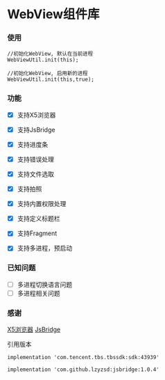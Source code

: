 # WebView组件库

### 使用

```
//初始化WebView, 默认在当前进程
WebViewUtil.init(this);

//初始化WebView, 启用新的进程
WebViewUtil.init(this,true);
```

### 功能
- [x] 支持X5浏览器
- [x] 支持JsBridge
- [x] 支持进度条
- [x] 支持错误处理
- [x] 支持文件选取
- [x] 支持拍照
- [x] 支持内置权限处理
- [x] 支持定义标题栏
- [x] 支持Fragment
- [x] 支持多进程，预启动


### 已知问题
- [ ] 多进程切换语言问题
- [ ] 多进程相关问题

### 感谢
[X5浏览器](https://x5.tencent.com/docs/index.html)
[JsBridge](https://github.com/lzyzsd/JsBridge)

引用版本
```
implementation 'com.tencent.tbs.tbssdk:sdk:43939'

implementation 'com.github.lzyzsd:jsbridge:1.0.4'
```
